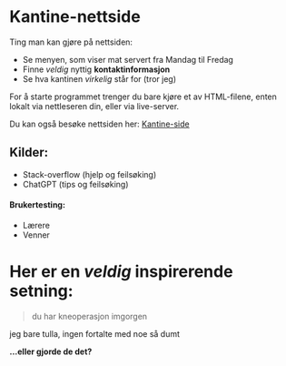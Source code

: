 # Kantine-nettside

Ting man kan gjøre på nettsiden:

- Se menyen, som viser mat servert fra Mandag til Fredag
- Finne *veldig* nyttig **kontaktinformasjon**
- Se hva kantinen *virkelig* står for (tror jeg)

For å starte programmet trenger du bare kjøre et av HTML-filene, enten lokalt via nettleseren din, eller via live-server.

Du kan også besøke nettsiden her: [Kantine-side](https://mohamedabdirashid1.github.io/Kantine-nettside/meny.html)

## Kilder:
- Stack-overflow (hjelp og feilsøking)
- ChatGPT (tips og feilsøking)

#### Brukertesting:
- Lærere
- Venner

# Her er en *veldig* inspirerende setning:
> du har kneoperasjon imgorgen



jeg bare tulla, ingen fortalte med noe så dumt

**...eller gjorde de det?**